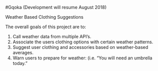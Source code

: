 #Gqoka
(Development will resume August 2018)

Weather Based Clothing Suggestions

The overall goals of this project are to:

1. Call weather data from multiple API’s.
2. Associate the users clothing options with certain weather patterns.
3. Suggest user clothing and accessories based on weather-based averages.
4. Warn users to prepare for weather: (i.e. “You will need an umbrella today.”
